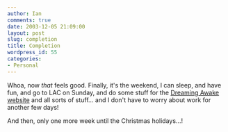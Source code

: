 ```yaml
---
author: Ian
comments: true
date: 2003-12-05 21:09:00
layout: post
slug: completion
title: Completion
wordpress_id: 55
categories:
- Personal
---
```


Whoa, now *that* feels good.  Finally, it's the weekend, I can sleep, and have fun, and go to LAC on Sunday, and do some stuff for the <a href="/fiction/dreaming-awake/">Dreaming Awake website</a> and all sorts of stuff... and I don't have to worry about work for another few days!  

And then, only one more week until the Christmas holidays...!
